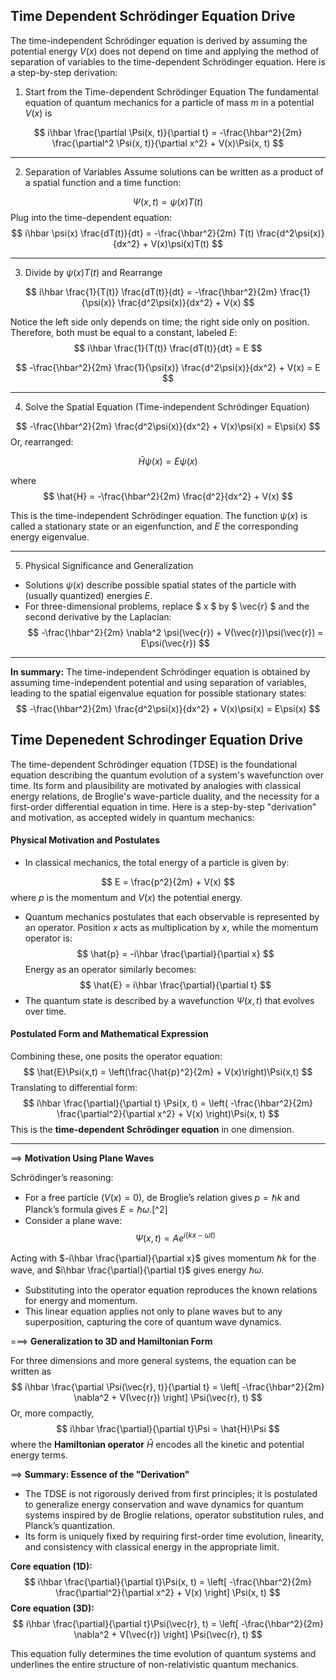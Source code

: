 ## Time Dependent Schrödinger Equation Drive
The time-independent Schrödinger equation is derived by assuming the potential energy $V(x)$ does not depend on time and applying the method of separation of variables to the time-dependent Schrödinger equation. Here is a step-by-step derivation:

1. Start from the Time-dependent Schrödinger Equation
The fundamental equation of quantum mechanics for a particle of mass $m$ in a potential $V(x)$ is

$$
i\hbar \frac{\partial \Psi(x, t)}{\partial t} = -\frac{\hbar^2}{2m} \frac{\partial^2 \Psi(x, t)}{\partial x^2} + V(x)\Psi(x, t)
$$

***
2. Separation of Variables
Assume solutions can be written as a product of a spatial function and a time function:

$$
\Psi(x, t) = \psi(x) T(t)
$$
Plug into the time-dependent equation:
$$
i\hbar \psi(x) \frac{dT(t)}{dt} = -\frac{\hbar^2}{2m} T(t) \frac{d^2\psi(x)}{dx^2} + V(x)\psi(x)T(t)
$$
***
3. Divide by $\psi(x)T(t)$ and Rearrange

$$
i\hbar \frac{1}{T(t)} \frac{dT(t)}{dt} = -\frac{\hbar^2}{2m} \frac{1}{\psi(x)} \frac{d^2\psi(x)}{dx^2} + V(x)
$$

Notice the left side only depends on time; the right side only on position. Therefore, both must be equal to a constant, labeled $E$:
$$
i\hbar \frac{1}{T(t)} \frac{dT(t)}{dt} = E
$$

$$
-\frac{\hbar^2}{2m} \frac{1}{\psi(x)} \frac{d^2\psi(x)}{dx^2} + V(x) = E
$$

***
4. Solve the Spatial Equation (Time-independent Schrödinger Equation)

$$
-\frac{\hbar^2}{2m} \frac{d^2\psi(x)}{dx^2} + V(x)\psi(x) = E\psi(x)
$$
Or, rearranged:

$$
\hat{H}\psi(x) = E\psi(x)
$$

where
$$
\hat{H} = -\frac{\hbar^2}{2m} \frac{d^2}{dx^2} + V(x)
$$

This is the time-independent Schrödinger equation. The function $\psi(x)$ is called a stationary state or an eigenfunction, and $E$ the corresponding energy eigenvalue.
***
5. Physical Significance and Generalization

- Solutions $\psi(x)$ describe possible spatial states of the particle with (usually quantized) energies $E$.
- For three-dimensional problems, replace \$ x \$ by \$ \vec{r} \$ and the second derivative by the Laplacian:
$$
-\frac{\hbar^2}{2m} \nabla^2 \psi(\vec{r}) + V(\vec{r})\psi(\vec{r}) = E\psi(\vec{r})
$$
***
**In summary:**
The time-independent Schrödinger equation is obtained by assuming time-independent potential and using separation of variables, leading to the spatial eigenvalue equation for possible stationary states:
$$
-\frac{\hbar^2}{2m} \frac{d^2\psi(x)}{dx^2} + V(x)\psi(x) = E\psi(x)
$$

## Time Depenedent Schrodinger Equation Drive

The time-dependent Schrödinger equation (TDSE) is the foundational equation describing the quantum evolution of a system's wavefunction over time. Its form and plausibility are motivated by analogies with classical energy relations, de Broglie's wave-particle duality, and the necessity for a first-order differential equation in time. Here is a step-by-step "derivation" and motivation, as accepted widely in quantum mechanics:
#### Physical Motivation and Postulates
- In classical mechanics, the total energy of a particle is given by:

$$
E = \frac{p^2}{2m} + V(x)
$$
where $p$ is the momentum and $V(x)$ the potential energy.
- Quantum mechanics postulates that each observable is represented by an operator. Position $x$ acts as multiplication by $x$, while the momentum operator is:
$$
\hat{p} = -i\hbar \frac{\partial}{\partial x}
$$
Energy as an operator similarly becomes:
$$
\hat{E} = i\hbar \frac{\partial}{\partial t}
$$
- The quantum state is described by a wavefunction $\Psi(x, t)$ that evolves over time.
#### Postulated Form and Mathematical Expression
Combining these, one posits the operator equation:
$$
\hat{E}\Psi(x,t) = \left(\frac{\hat{p}^2}{2m} + V(x)\right)\Psi(x,t)
$$
Translating to differential form:
$$
i\hbar \frac{\partial}{\partial t} \Psi(x, t) = \left( -\frac{\hbar^2}{2m} \frac{\partial^2}{\partial x^2} + V(x) \right)\Psi(x, t)
$$
This is the **time-dependent Schrödinger equation** in one dimension.
***
==> **Motivation Using Plane Waves**

Schrödinger’s reasoning:
- For a free particle ($V(x) = 0$), de Broglie’s relation gives $p = \hbar k$ and Planck’s formula gives $E = \hbar \omega$.[^2]
- Consider a plane wave:
$$
\Psi(x,t) = Ae^{i(kx - \omega t)}
$$

Acting with $-i\hbar \frac{\partial}{\partial x}$ gives momentum $\hbar k$ for the wave, and $i\hbar \frac{\partial}{\partial t}$ gives energy $\hbar \omega$.
- Substituting into the operator equation reproduces the known relations for energy and momentum.
- This linear equation applies not only to plane waves but to any superposition, capturing the core of quantum wave dynamics.

===>  **Generalization to 3D and Hamiltonian Form**

For three dimensions and more general systems, the equation can be written as
$$
i\hbar \frac{\partial \Psi(\vec{r}, t)}{\partial t} = \left[ -\frac{\hbar^2}{2m} \nabla^2 + V(\vec{r}) \right] \Psi(\vec{r}, t)
$$
Or, more compactly,
$$
i\hbar \frac{\partial}{\partial t}\Psi = \hat{H}\Psi
$$
where the **Hamiltonian operator** $\hat{H}$ encodes all the kinetic and potential energy terms.

==> **Summary: Essence of the "Derivation"**

- The TDSE is not rigorously derived from first principles; it is postulated to generalize energy conservation and wave dynamics for quantum systems inspired by de Broglie relations, operator substitution rules, and Planck’s quantization.
- Its form is uniquely fixed by requiring first-order time evolution, linearity, and consistency with classical energy in the appropriate limit.

**Core equation (1D):**
$$
i\hbar \frac{\partial}{\partial t}\Psi(x, t) = \left[ -\frac{\hbar^2}{2m} \frac{\partial^2}{\partial x^2} + V(x) \right] \Psi(x, t)
$$
**Core equation (3D):**
$$
i\hbar \frac{\partial}{\partial t}\Psi(\vec{r}, t) = \left[ -\frac{\hbar^2}{2m} \nabla^2 + V(\vec{r}) \right] \Psi(\vec{r}, t)
$$

This equation fully determines the time evolution of quantum systems and underlines the entire structure of non-relativistic quantum mechanics.
